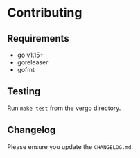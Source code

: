 # Contributing

## Requirements

* go v1.15+
* goreleaser
* gofmt

## Testing

Run `make test` from the vergo directory.

## Changelog

Please ensure you update the `CHANGELOG.md`.